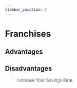 ```yaml
---
sidebar_position: 3
---
```


# Franchises

## Advantages

## Disadvantages

>Increase Your Savings Rate